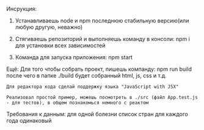 Инсрукция:
1. Устанавливаешь node и npm последнюю стабильную версию(или любую другую, неважно)

2. Стягиваешь репозиторий и выполняешь команду в консоли: npm i
    для установки всех зависимостей

3. Команда для запуска приложения: npm start


Ещё:
    Для того чтобы собрать проект, пишешь компанду: npm run build
    после чего в папке ./build будет собранный html, js, css и т.д.

    Для редактора кода сделай поддержку языка "JavaScript with JSX"

    Реализовал простой пример, можешь посмотреть в ./src (файл App.test.js - для тестов), в общем познакомься немного с реактом


Требования к данным:
    для одной болезни список стран для каждого года одинаковый

